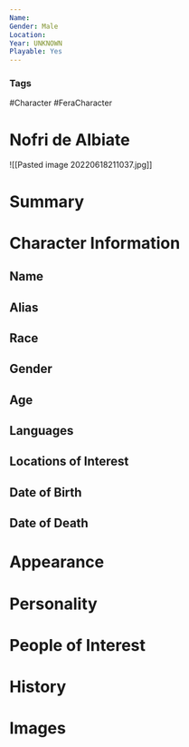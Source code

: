 ```yaml
---
Name: 
Gender: Male
Location: 
Year: UNKNOWN
Playable: Yes
---
```


### Tags
#Character #FeraCharacter 

# Nofri de Albiate
![[Pasted image 20220618211037.jpg]]

# Summary


# Character Information

## Name

## Alias

## Race

## Gender

## Age

## Languages

## Locations of Interest

## Date of Birth

## Date of Death

# Appearance

# Personality

# People of Interest

# History

# Images
